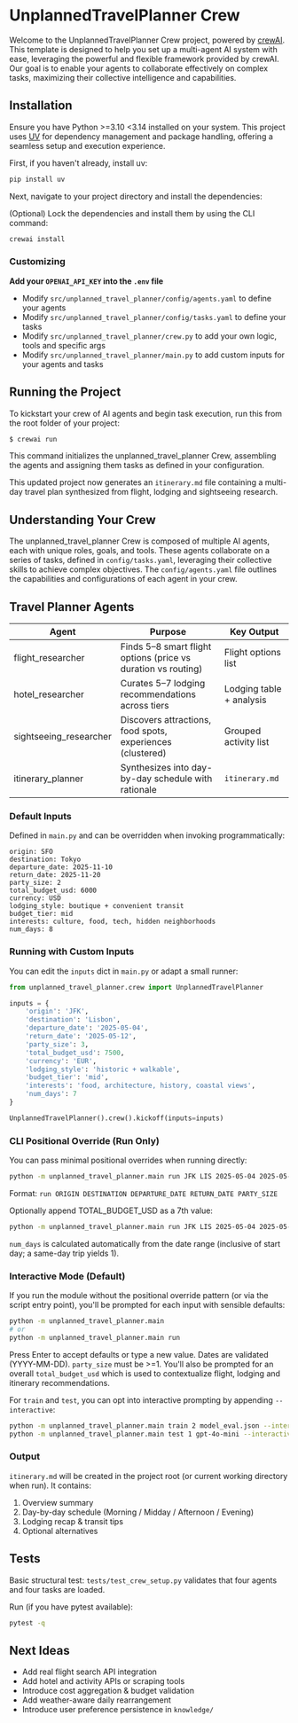 # UnplannedTravelPlanner Crew

Welcome to the UnplannedTravelPlanner Crew project, powered by [crewAI](https://crewai.com). This template is designed to help you set up a multi-agent AI system with ease, leveraging the powerful and flexible framework provided by crewAI. Our goal is to enable your agents to collaborate effectively on complex tasks, maximizing their collective intelligence and capabilities.

## Installation

Ensure you have Python >=3.10 <3.14 installed on your system. This project uses [UV](https://docs.astral.sh/uv/) for dependency management and package handling, offering a seamless setup and execution experience.

First, if you haven't already, install uv:

```bash
pip install uv
```

Next, navigate to your project directory and install the dependencies:

(Optional) Lock the dependencies and install them by using the CLI command:
```bash
crewai install
```
### Customizing

**Add your `OPENAI_API_KEY` into the `.env` file**

- Modify `src/unplanned_travel_planner/config/agents.yaml` to define your agents
- Modify `src/unplanned_travel_planner/config/tasks.yaml` to define your tasks
- Modify `src/unplanned_travel_planner/crew.py` to add your own logic, tools and specific args
- Modify `src/unplanned_travel_planner/main.py` to add custom inputs for your agents and tasks

## Running the Project

To kickstart your crew of AI agents and begin task execution, run this from the root folder of your project:

```bash
$ crewai run
```

This command initializes the unplanned_travel_planner Crew, assembling the agents and assigning them tasks as defined in your configuration.

This updated project now generates an `itinerary.md` file containing a multi-day travel plan synthesized from flight, lodging and sightseeing research.

## Understanding Your Crew

The unplanned_travel_planner Crew is composed of multiple AI agents, each with unique roles, goals, and tools. These agents collaborate on a series of tasks, defined in `config/tasks.yaml`, leveraging their collective skills to achieve complex objectives. The `config/agents.yaml` file outlines the capabilities and configurations of each agent in your crew.

## Travel Planner Agents

| Agent | Purpose | Key Output |
|-------|---------|------------|
| flight_researcher | Finds 5–8 smart flight options (price vs duration vs routing) | Flight options list |
| hotel_researcher | Curates 5–7 lodging recommendations across tiers | Lodging table + analysis |
| sightseeing_researcher | Discovers attractions, food spots, experiences (clustered) | Grouped activity list |
| itinerary_planner | Synthesizes into day-by-day schedule with rationale | `itinerary.md` |

### Default Inputs
Defined in `main.py` and can be overridden when invoking programmatically:

```
origin: SFO
destination: Tokyo
departure_date: 2025-11-10
return_date: 2025-11-20
party_size: 2
total_budget_usd: 6000
currency: USD
lodging_style: boutique + convenient transit
budget_tier: mid
interests: culture, food, tech, hidden neighborhoods
num_days: 8
```

### Running with Custom Inputs
You can edit the `inputs` dict in `main.py` or adapt a small runner:

```python
from unplanned_travel_planner.crew import UnplannedTravelPlanner

inputs = {
	'origin': 'JFK',
	'destination': 'Lisbon',
	'departure_date': '2025-05-04',
	'return_date': '2025-05-12',
	'party_size': 3,
	'total_budget_usd': 7500,
	'currency': 'EUR',
	'lodging_style': 'historic + walkable',
	'budget_tier': 'mid',
	'interests': 'food, architecture, history, coastal views',
	'num_days': 7
}

UnplannedTravelPlanner().crew().kickoff(inputs=inputs)
```

### CLI Positional Override (Run Only)

You can pass minimal positional overrides when running directly:

```bash
python -m unplanned_travel_planner.main run JFK LIS 2025-05-04 2025-05-12 3
```

Format: `run ORIGIN DESTINATION DEPARTURE_DATE RETURN_DATE PARTY_SIZE`

Optionally append TOTAL_BUDGET_USD as a 7th value:

```bash
python -m unplanned_travel_planner.main run JFK LIS 2025-05-04 2025-05-12 3 7500
```

`num_days` is calculated automatically from the date range (inclusive of start day; a same-day trip yields 1).

### Interactive Mode (Default)

If you run the module without the positional override pattern (or via the script entry point), you'll be prompted for each input with sensible defaults:

```bash
python -m unplanned_travel_planner.main
# or
python -m unplanned_travel_planner.main run
```

Press Enter to accept defaults or type a new value. Dates are validated (YYYY-MM-DD). `party_size` must be >=1.
You'll also be prompted for an overall `total_budget_usd` which is used to contextualize flight, lodging and itinerary recommendations.

For `train` and `test`, you can opt into interactive prompting by appending `--interactive`:

```bash
python -m unplanned_travel_planner.main train 2 model_eval.json --interactive
python -m unplanned_travel_planner.main test 1 gpt-4o-mini --interactive
```

### Output
`itinerary.md` will be created in the project root (or current working directory when run). It contains:
1. Overview summary
2. Day-by-day schedule (Morning / Midday / Afternoon / Evening)
3. Lodging recap & transit tips
4. Optional alternatives

## Tests
Basic structural test: `tests/test_crew_setup.py` validates that four agents and four tasks are loaded.

Run (if you have pytest available):

```bash
pytest -q
```

## Next Ideas
* Add real flight search API integration
* Add hotel and activity APIs or scraping tools
* Introduce cost aggregation & budget validation
* Add weather-aware daily rearrangement
* Introduce user preference persistence in `knowledge/`

